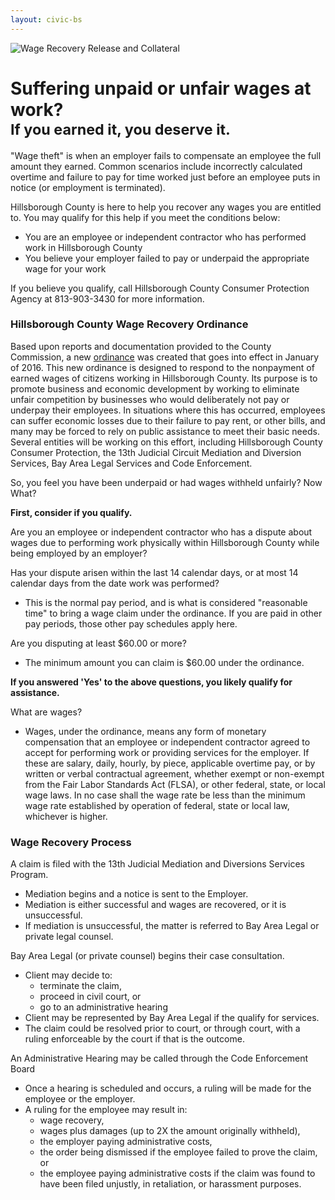 ```yaml
---
layout: civic-bs
---
```


<div class="page-header top">
	<img src="http://hillsboroughcounty.org/images/pages/N4074/UnpaidWages-web.jpg" alt="Wage Recovery Release and Collateral" class="img-responsive center-block">
</div>

<h1 class="text-center">
	Suffering unpaid or unfair wages at work?<br>
	<small>If you earned it, you deserve it.</small>
</h1>

"Wage theft" is when an employer fails to compensate an employee the full amount they earned. Common scenarios include incorrectly calculated overtime and failure to pay for time worked just before an employee puts in notice (or employment is terminated).

Hillsborough County is here to help you recover any wages you are entitled to. You may qualify for this help if you meet the conditions below:

* You are an employee or independent contractor who has performed work in Hillsborough County
* You believe your employer failed to pay or underpaid the appropriate wage for your work

If you believe you qualify, call Hillsborough County Consumer Protection Agency at 813-903-3430 for more information.


### Hillsborough County Wage Recovery Ordinance

Based upon reports and documentation provided to the County Commission, a new [ordinance](http://hillsboroughcounty.org/Admin/DocumentCenter/Document/View/17812) was created that goes into effect in January of 2016. This new ordinance is designed to respond to the nonpayment of earned wages of citizens working in Hillsborough County. Its purpose is to promote business and economic development by working to eliminate unfair competition by businesses who would deliberately not pay or underpay their employees. In situations where this has occurred, employees can suffer economic losses due to their failure to pay rent, or other bills, and many may be forced to rely on public assistance to meet their basic needs. Several entities will be working on this effort, including Hillsborough County Consumer Protection, the 13th Judicial Circuit Mediation and Diversion Services, Bay Area Legal Services and Code Enforcement.

So, you feel you have been underpaid or had wages withheld unfairly? Now What?

**First, consider if you qualify.**

Are you an employee or independent contractor who has a dispute about wages due to performing work physically within Hillsborough County while being employed by an employer?

Has your dispute arisen within the last 14 calendar days, or at most 14 calendar days from the date work was performed?

* This is the normal pay period, and is what is considered "reasonable time" to bring a wage claim under the ordinance. If you are paid in other pay periods, those other pay schedules apply here.

Are you disputing at least $60.00 or more?

* The minimum amount you can claim is $60.00 under the ordinance.

**If you answered 'Yes' to the above questions, you likely qualify for assistance.**

What are wages?

* Wages, under the ordinance, means any form of monetary compensation that an employee or independent contractor agreed to accept for performing work or providing services for the employer. If these are salary, daily, hourly, by piece, applicable overtime pay, or by written or verbal contractual agreement, whether exempt or non-exempt from the Fair Labor Standards Act (FLSA), or other federal, state, or local wage laws. In no case shall the wage rate be less than the minimum wage rate established by operation of federal, state or local law, whichever is higher.

### Wage Recovery Process

A claim is filed with the 13th Judicial Mediation and Diversions Services Program.

* Mediation begins and a notice is sent to the Employer.
* Mediation is either successful and wages are recovered, or it is unsuccessful.
* If mediation is unsuccessful, the matter is referred to Bay Area Legal or private legal counsel.

Bay Area Legal (or private counsel) begins their case consultation.

* Client may decide to:
  * terminate the claim,
  * proceed in civil court, or
  * go to an administrative hearing
* Client may be represented by Bay Area Legal if the qualify for services.
* The claim could be resolved prior to court, or through court, with a ruling enforceable by the court if that is the outcome.

An Administrative Hearing may be called through the Code Enforcement Board

* Once a hearing is scheduled and occurs, a ruling will be made for the employee or the employer.
* A ruling for the employee may result in:
  * wage recovery,
  * wages plus damages (up to 2X the amount originally withheld),
  * the employer paying administrative costs,
  * the order being dismissed if the employee failed to prove the claim, or
  * the employee paying administrative costs if the claim was found to have been filed unjustly, in retaliation, or harassment purposes.
